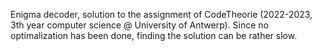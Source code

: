 Enigma decoder, solution to the assignment of CodeTheorie (2022-2023, 3th year computer science @ University of Antwerp). 
Since no optimalization has been done, finding the solution can be rather slow.
